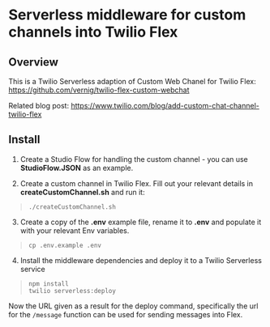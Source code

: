 # Serverless middleware for custom channels into Twilio Flex

## Overview
This is a Twilio Serverless adaption of Custom Web Chanel for Twilio Flex: https://github.com/vernig/twilio-flex-custom-webchat 

Related blog post: https://www.twilio.com/blog/add-custom-chat-channel-twilio-flex


## Install

1. Create a Studio Flow for handling the custom channel - you can use **StudioFlow.JSON** as an example.

2. Create a custom channel in Twilio Flex. Fill out your relevant details in **createCustomChannel.sh** and run it:
> `./createCustomChannel.sh`

3. Create a copy of the **.env** example file, rename it to **.env** and populate it with your relevant Env variables.
> `cp .env.example .env` 

4. Install the middleware dependencies and deploy it to a Twilio Serverless service
> ```
> npm install
> twilio serverless:deploy
> ```

Now the URL given as a result for the deploy command, specifically the url for the `/message` function can be used for sending messages into Flex. 


